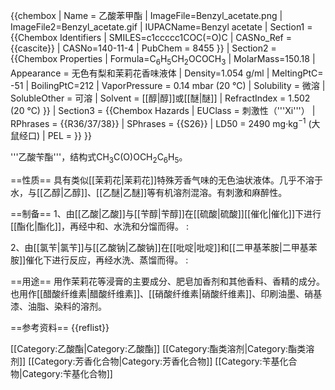 {{chembox
| Name = 乙酸苯甲酯
| ImageFile=Benzyl_acetate.png
| ImageFile2=Benzyl_acetate.gif
| IUPACName=Benzyl acetate
| Section1 = {{Chembox Identifiers
| SMILES=c1ccccc1COC(=O)C
| CASNo_Ref = {{cascite}}
| CASNo=140-11-4
| PubChem = 8455
}}
| Section2 = {{Chembox Properties
| Formula=C<sub>6</sub>H<sub>5</sub>CH<sub>2</sub>OCOCH<sub>3</sub>
| MolarMass=150.18
| Appearance = 无色有梨和茉莉花香味液体
| Density=1.054 g/ml
| MeltingPtC= -51
| BoilingPtC=212 
| VaporPressure = 0.14 mbar (20 °C)
| Solubility = 微溶
| SolubleOther = 可溶
| Solvent = [[醇|醇]]或[[醚|醚]]
| RefractIndex = 1.502 (20 °C)
}}
| Section3 = {{Chembox Hazards
|   EUClass = 刺激性（'''Xi'''）
|   RPhrases = {{R36/37/38}}
|   SPhrases = {{S26}}
|   LD50 = 2490 mg·kg<sup>−1</sup> (大鼠经口)
|   PEL = }}
}}

'''乙酸苄酯'''，结构式CH<sub>3</sub>C(O)OCH<sub>2</sub>C<sub>6</sub>H<sub>5</sub>。

==性质==
具有类似[[茉莉花|茉莉花]]特殊芳香气味的无色油状液体。几乎不溶于水，与[[乙醇|乙醇]]、[[乙醚|乙醚]]等有机溶剂混溶。有刺激和麻醉性。

==制备==
1、由[[乙酸|乙酸]]与[[苄醇|苄醇]]在[[硫酸|硫酸]][[催化|催化]]下进行[[酯化|酯化]]，再经中和、水洗和分馏而得。
:<math>\ CH_3COOH+C_6H_5CH_2OH \ \xrightarrow {H_2SO_4} \ </math><math>\ CH_3COOCH_2C_6H_5+H_2O</math>

2、由[[氯苄|氯苄]]与[[乙酸钠|乙酸钠]]在[[吡啶|吡啶]]和[[二甲基苯胺|二甲基苯胺]]催化下进行反应，再经水洗、蒸馏而得。
:<math>\ C_6H_5CH_2Cl+CH_3COONa\rightarrow </math><math>\ C_6H_5CH_2OOCCH_3+NaCl</math>

==用途==
用作茉莉花等浸膏的主要成分、肥皂加香剂和其他香料、香精的成分。也用作[[醋酸纤维素|醋酸纤维素]]、[[硝酸纤维素|硝酸纤维素]]、印刷油墨、硝基漆、油脂、染料的溶剂。

==参考资料==
{{reflist}}

[[Category:乙酸酯|Category:乙酸酯]]
[[Category:酯类溶剂|Category:酯类溶剂]]
[[Category:芳香化合物|Category:芳香化合物]]
[[Category:苄基化合物|Category:苄基化合物]]